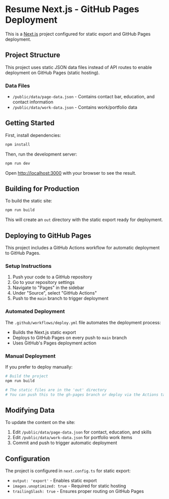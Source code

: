 # Resume Next.js - GitHub Pages Deployment

This is a [Next.js](https://nextjs.org) project configured for static export and GitHub Pages deployment.

## Project Structure

This project uses static JSON data files instead of API routes to enable deployment on GitHub Pages (static hosting).

### Data Files
- `/public/data/page-data.json` - Contains contact bar, education, and contact information
- `/public/data/work-data.json` - Contains work/portfolio data

## Getting Started

First, install dependencies:

```bash
npm install
```

Then, run the development server:

```bash
npm run dev
```

Open [http://localhost:3000](http://localhost:3000) with your browser to see the result.

## Building for Production

To build the static site:

```bash
npm run build
```

This will create an `out` directory with the static export ready for deployment.

## Deploying to GitHub Pages

This project includes a GitHub Actions workflow for automatic deployment to GitHub Pages.

### Setup Instructions

1. Push your code to a GitHub repository
2. Go to your repository settings
3. Navigate to "Pages" in the sidebar
4. Under "Source", select "GitHub Actions"
5. Push to the `main` branch to trigger deployment

### Automated Deployment

The `.github/workflows/deploy.yml` file automates the deployment process:
- Builds the Next.js static export
- Deploys to GitHub Pages on every push to `main` branch
- Uses GitHub's Pages deployment action

### Manual Deployment

If you prefer to deploy manually:

```bash
# Build the project
npm run build

# The static files are in the 'out' directory
# You can push this to the gh-pages branch or deploy via the Actions tab
```

## Modifying Data

To update the content on the site:

1. Edit `/public/data/page-data.json` for contact, education, and skills
2. Edit `/public/data/work-data.json` for portfolio work items
3. Commit and push to trigger automatic deployment

## Configuration

The project is configured in `next.config.ts` for static export:
- `output: 'export'` - Enables static export
- `images.unoptimized: true` - Required for static hosting
- `trailingSlash: true` - Ensures proper routing on GitHub Pages
